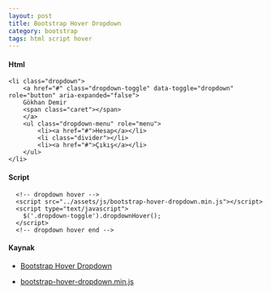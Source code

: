 ```yaml
---
layout: post
title: Bootstrap Hover Dropdown
category: bootstrap
tags: html script hover
---
```


#### Html
	<li class="dropdown">
		<a href="#" class="dropdown-toggle" data-toggle="dropdown" role="button" aria-expanded="false">
		Gökhan Demir
		<span class="caret"></span>
		</a>
		<ul class="dropdown-menu" role="menu">
			<li><a href="#">Hesap</a></li>
			<li class="divider"></li>
			<li><a href="#">Çıkış</a></li>
		</ul>
	</li>

#### Script

	  <!-- dropdown hover -->
	  <script src="../assets/js/bootstrap-hover-dropdown.min.js"></script>
	  <script type="text/javascript">
		$('.dropdown-toggle').dropdownHover();
	  </script>
	  <!-- dropdown hover end -->

#### Kaynak

- [Bootstrap Hover Dropdown](https://cameronspear.com/demos/bootstrap-hover-dropdown/)

- [bootstrap-hover-dropdown.min.js](https://raw.githubusercontent.com/CWSpear/bootstrap-hover-dropdown/master/bootstrap-hover-dropdown.min.js)

